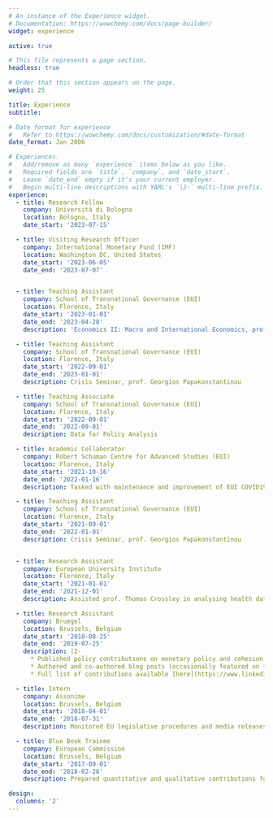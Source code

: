 ```yaml
---
# An instance of the Experience widget.
# Documentation: https://wowchemy.com/docs/page-builder/
widget: experience

active: true

# This file represents a page section.
headless: true

# Order that this section appears on the page.
weight: 25

title: Experience
subtitle:

# Date format for experience
#   Refer to https://wowchemy.com/docs/customization/#date-format
date_format: Jan 2006

# Experiences.
#   Add/remove as many `experience` items below as you like.
#   Required fields are `title`, `company`, and `date_start`.
#   Leave `date_end` empty if it's your current employer.
#   Begin multi-line descriptions with YAML's `|2-` multi-line prefix.
experience:
  - title: Research Fellow
    company: Università di Bologna
    location: Bologna, Italy
    date_start: '2023-07-15'

  - title: Visiting Research Officer
    company: International Monetary Fund (IMF)
    location: Washington DC, United States
    date_start: '2023-06-05'
    date_end: '2023-07-07'


  - title: Teaching Assistant
    company: School of Transnational Governance (EUI)
    location: Florence, Italy
    date_start: '2023-01-01'
    date_end: '2023-04-28'
    description: 'Economics II: Macro and International Economics, prof. Georgios Papakonstantinou'

  - title: Teaching Assistant
    company: School of Transnational Governance (EUI)
    location: Florence, Italy
    date_start: '2022-09-01'
    date_end: '2023-01-01'
    description: Crisis Seminar, prof. Georgios Papakonstantinou

  - title: Teaching Associate
    company: School of Transnational Governance (EUI)
    location: Florence, Italy
    date_start: '2022-09-01'
    date_end: '2022-09-01'
    description: Data for Policy Analysis

  - title: Academic Collaborator
    company: Robert Schuman Centre for Advanced Studies (EUI)
    location: Florence, Italy
    date_start: '2021-10-16'
    date_end: '2022-01-16'
    description: Tasked with maintenance and improvement of EUI COVID19 Metadata portal under the supervision of prof. David Levine

  - title: Teaching Assistant
    company: School of Transnational Governance (EUI)
    location: Florence, Italy
    date_start: '2021-09-01'
    date_end: '2022-01-01'
    description: Crisis Seminar, prof. Georgios Papakonstantinou


  - title: Research Assistant
    company: European University Institute
    location: Florence, Italy
    date_start: '2021-01-01'
    date_end: '2021-12-01'
    description: Assisted prof. Thomas Crossley in analysing health data from UK survey *Understanding Society*

  - title: Research Assistant
    company: Bruegel
    location: Brussels, Belgium
    date_start: '2018-08-25'
    date_end: '2019-07-25'
    description: |2-
      * Published policy contributions on monetary policy and cohesion policies for different committees of the European Parliament
      * Authored and co-authored blog posts (occasionally featured on *lavoce.info*, *makronom.de*, *ft.com*)
      * Full list of contributions available [here](https://www.linkedin.com/in/jan-mazza/details/experience/urn:li:fsd_profilePosition:(ACoAABMVEV8Bthi8khZs5leMwkxUTm-MNyTIy98,1356578902)/treasury/)

  - title: Intern
    company: Assonime
    location: Brussels, Belgium
    date_start: '2018-04-01'
    date_end: '2018-07-31'
    description: Monitored EU legislative procedures and media releases.

  - title: Blue Book Trainee
    company: European Commission
    location: Brussels, Belgium
    date_start: '2017-09-01'
    date_end: '2018-02-28'
    description: Prepared quantitative and qualitative contributions for new potential own resources for the EU budget.

design:
  columns: '2'
---
```

